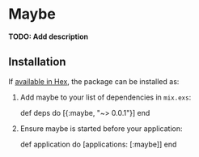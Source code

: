# Maybe

**TODO: Add description**

## Installation

If [available in Hex](https://hex.pm/docs/publish), the package can be installed as:

  1. Add maybe to your list of dependencies in `mix.exs`:

        def deps do
          [{:maybe, "~> 0.0.1"}]
        end

  2. Ensure maybe is started before your application:

        def application do
          [applications: [:maybe]]
        end

